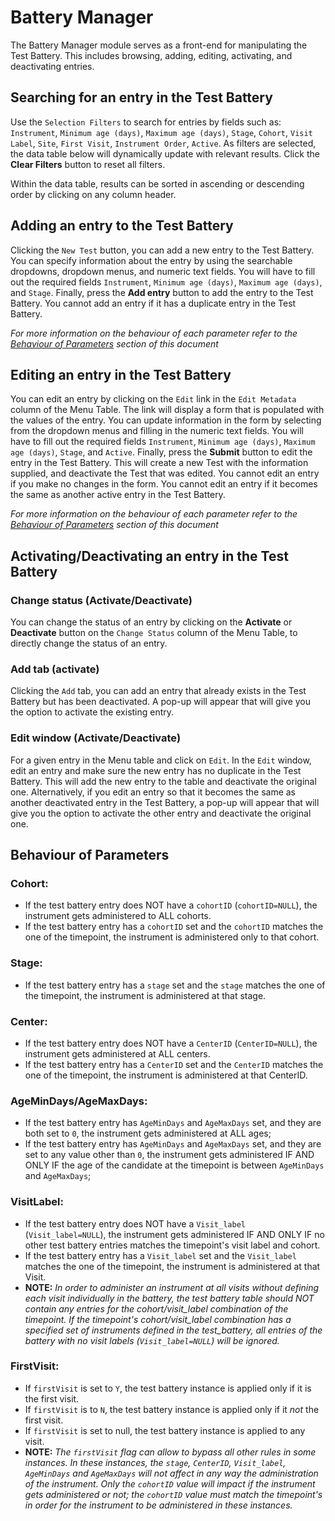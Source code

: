 # Battery Manager
The Battery Manager module serves as a front-end for manipulating the Test Battery.
This includes browsing, adding, editing, activating, and deactivating entries.

## Searching for an entry in the Test Battery
Use the `Selection Filters` to search for entries by fields such as:
`Instrument`,
`Minimum age (days)`,
`Maximum age (days)`,
`Stage`,
`Cohort`,
`Visit Label`,
`Site`,
`First Visit`,
`Instrument Order`,
`Active`.
As filters are selected, the data table below will dynamically update with relevant results.
Click the **Clear Filters** button to reset all filters.

Within the data table, results can be sorted in ascending or descending order by 
clicking on any column header.

## Adding an entry to the Test Battery
Clicking the `New Test` button, you can add a new entry to the Test Battery.
You can specify information about the entry by using the searchable dropdowns, dropdown menus, and numeric text fields.
You will have to fill out the required fields `Instrument`, `Minimum age (days)`, `Maximum age (days)`, and `Stage`.
Finally, press the **Add entry** button to add the entry to the Test Battery.
You cannot add an entry if it has a duplicate entry in the Test Battery.

*For more information on the behaviour of each parameter refer to the [Behaviour of Parameters](#behaviour-of-parameters) section of this document*

## Editing an entry in the Test Battery
You can edit an entry by clicking on the `Edit` link in the `Edit Metadata` column of the Menu Table.
The link will display a form that is populated with the values of the entry.
You can update information in the form by selecting from the dropdown menus and filling in the numeric text fields.
You will have to fill out the required fields `Instrument`, `Minimum age (days)`, `Maximum age (days)`, `Stage`, and `Active`.
Finally, press the **Submit** button to edit the entry in the Test Battery.
This will create a new Test with the information supplied, and deactivate the Test that was edited.
You cannot edit an entry if you make no changes in the form.
You cannot edit an entry if it becomes the same as another active entry in the Test Battery.

*For more information on the behaviour of each parameter refer to the [Behaviour of Parameters](#behaviour-of-parameters) section of this document*

## Activating/Deactivating an entry in the Test Battery

### Change status (Activate/Deactivate)
You can change the status of an entry by clicking on the **Activate** or
**Deactivate** button on the `Change Status` column of the Menu Table, to directly change the status of an entry.

### Add tab (activate)
Clicking the `Add` tab, you can add an entry that already exists in the Test
Battery but has been deactivated. A pop-up will appear that will give you
the option to activate the existing entry.

### Edit window (Activate/Deactivate)
For a given entry in the Menu table and click on `Edit`.
In the `Edit` window, edit an entry and make sure the new entry has no duplicate in the Test Battery.
This will add the new entry to the table and deactivate the original one.
Alternatively, if you edit an entry so that it becomes the same as another deactivated entry in the Test Battery,
a pop-up will appear that will give you the option to activate the other entry and deactivate the original one.

## Behaviour of Parameters

### Cohort: 
   - If the test battery entry does NOT have a `cohortID` 
   (`cohortID=NULL`), the instrument gets administered to ALL cohorts.
   - If the test battery entry has a `cohortID` set and the `cohortID`
   matches the one of the timepoint, the instrument is administered only to 
   that cohort.

### Stage: 
   - If the test battery entry has a `stage` set and the `stage` matches the 
   one of the timepoint, the instrument is administered at that stage.

### Center:
   - If the test battery entry does NOT have a `CenterID` (`CenterID=NULL`), 
   the instrument gets administered at ALL centers.
   - If the test battery entry has a `CenterID` set and the `CenterID` matches
   the one of the timepoint, the instrument is administered at that CenterID.

### AgeMinDays/AgeMaxDays:
   - If the test battery entry has `AgeMinDays` and `AgeMaxDays` set, and they
   are both set to `0`, the instrument gets administered at ALL ages;
   - If the test battery entry has `AgeMinDays` and `AgeMaxDays` set, and they
   are set to any value other than `0`, the instrument gets administered IF AND
   ONLY IF the age of the candidate at the timepoint is between `AgeMinDays` 
   and `AgeMaxDays`;

### VisitLabel:
   - If the test battery entry does NOT have a `Visit_label`
   (`Visit_label=NULL`), the instrument gets administered IF AND ONLY IF no
   other test battery entries matches the timepoint's visit label and
   cohort.
   - If the test battery entry has a `Visit_label` set and the `Visit_label`
   matches the one of the timepoint, the instrument is administered at that
   Visit.
   - **NOTE:** *In order to administer an instrument at all visits without
   defining each visit individually in the battery, the test battery table
   should NOT contain any entries for the cohort/visit_label combination
   of the timepoint. If the timepoint's cohort/visit_label combination
   has a specified set of instruments defined in the test_battery, all entries
   of the battery with no visit labels (`Visit_label=NULL`) will be ignored.*
   
 ### FirstVisit:
   - If `firstVisit` is set to `Y`, the test battery instance is applied
   only if it is the first visit.
   - If `firstVisit` is to `N`, the test battery instance is applied only if it
   *not* the first visit.
   - If `firstVisit` is set to null, the test battery instance is applied to any
   visit.
   - **NOTE:** *The `firstVisit` flag can allow to bypass all other rules in
   some instances. In these instances, the `stage`, `CenterID`, `Visit_label`,
   `AgeMinDays` and `AgeMaxDays` will not affect in any way the administration
   of the instrument. Only the `cohortID` value will impact if the
   instrument gets administered or not; the `cohortID` value must match
   the timepoint's in order for the instrument to be administered in these
   instances.*
